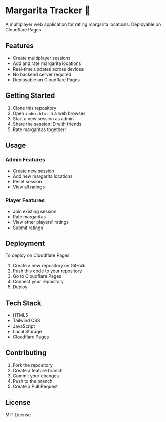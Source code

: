 # Margarita Tracker 🍹

A multiplayer web application for rating margarita locations. Deployable on Cloudflare Pages.

## Features

- Create multiplayer sessions
- Add and rate margarita locations
- Real-time updates across devices
- No backend server required
- Deployable on Cloudflare Pages

## Getting Started

1. Clone this repository
2. Open `index.html` in a web browser
3. Start a new session as admin
4. Share the session ID with friends
5. Rate margaritas together!

## Usage

### Admin Features
- Create new session
- Add new margarita locations
- Reset session
- View all ratings

### Player Features
- Join existing session
- Rate margaritas
- View other players' ratings
- Submit ratings

## Deployment

To deploy on Cloudflare Pages:

1. Create a new repository on GitHub
2. Push this code to your repository
3. Go to Cloudflare Pages
4. Connect your repository
5. Deploy

## Tech Stack

- HTML5
- Tailwind CSS
- JavaScript
- Local Storage
- Cloudflare Pages

## Contributing

1. Fork the repository
2. Create a feature branch
3. Commit your changes
4. Push to the branch
5. Create a Pull Request

## License

MIT License

